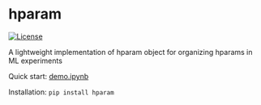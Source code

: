 # hparam
[![License](https://img.shields.io/github/license/mashape/apistatus.svg?maxAge=2592000)](https://github.com/ColinQiyangLi/hparam/blob/master/LICENSE.md)

A lightweight implementation of hparam object for organizing hparams in ML experiments

Quick start: [demo.ipynb](demo.ipynb) 

Installation:
```pip install hparam```

